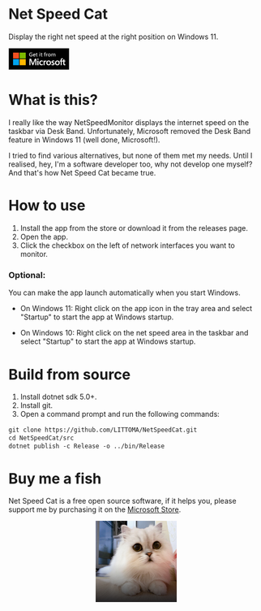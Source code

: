 # Net Speed Cat
Display the right net speed at the right position on Windows 11.

<a href="https://www.microsoft.com/store/apps/9NVX14QXWWM1"><img src="get-it-from-MS.png" width="120"></a><br/>


# What is this?
I really like the way NetSpeedMonitor displays the internet speed on the taskbar via Desk Band. Unfortunately, Microsoft removed the Desk Band feature in Windows 11 (well done, Microsoft!).

I tried to find various alternatives, but none of them met my needs. Until I realised, hey, I'm a software developer too, why not develop one myself? And that's how Net Speed Cat became true.

# How to use
1. Install the app from the store or download it from the releases page.
2. Open the app.
3. Click the checkbox on the left of network interfaces you want to monitor.

### Optional:
You can make the app launch automatically when you start Windows.

* On Windows 11: Right click on the app icon in the tray area and select "Startup" to start the app at Windows startup.

* On Windows 10: Right click on the net speed area in the taskbar and select "Startup" to start the app at Windows startup.

# Build from source
1. Install dotnet sdk 5.0+.
2. Install git.
3. Open a command prompt and run the following commands:
```
git clone https://github.com/LITTOMA/NetSpeedCat.git
cd NetSpeedCat/src
dotnet publish -c Release -o ../bin/Release
```

# Buy me a fish
Net Speed Cat is a free open source software, if it helps you, please support me by purchasing it on the [Microsoft Store](https://www.microsoft.com/store/apps/9NVX14QXWWM1).

<div align="center">
<img src="src/cat.jpg" width="160"/>
</div>